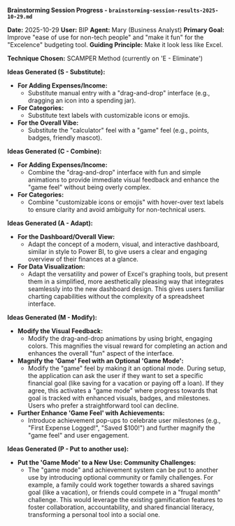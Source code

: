 **Brainstorming Session Progress - `brainstorming-session-results-2025-10-29.md`**

**Date:** 2025-10-29
**User:** BIP
**Agent:** Mary (Business Analyst)
**Primary Goal:** Improve "ease of use for non-tech people" and "make it fun" for the "Excelence" budgeting tool.
**Guiding Principle:** Make it look less like Excel.

**Technique Chosen:** SCAMPER Method (currently on 'E - Eliminate')

**Ideas Generated (S - Substitute):**

*   **For Adding Expenses/Income:**
    *   Substitute manual entry with a "drag-and-drop" interface (e.g., dragging an icon into a spending jar).
*   **For Categories:**
    *   Substitute text labels with customizable icons or emojis.
*   **For the Overall Vibe:**
    *   Substitute the "calculator" feel with a "game" feel (e.g., points, badges, friendly mascot).

**Ideas Generated (C - Combine):**

*   **For Adding Expenses/Income:**
    *   Combine the "drag-and-drop" interface with fun and simple animations to provide immediate visual feedback and enhance the "game feel" without being overly complex.
*   **For Categories:**
    *   Combine "customizable icons or emojis" with hover-over text labels to ensure clarity and avoid ambiguity for non-technical users.

**Ideas Generated (A - Adapt):**

*   **For the Dashboard/Overall View:**
    *   Adapt the concept of a modern, visual, and interactive dashboard, similar in style to Power BI, to give users a clear and engaging overview of their finances at a glance.
*   **For Data Visualization:**
    *   Adapt the versatility and power of Excel's graphing tools, but present them in a simplified, more aesthetically pleasing way that integrates seamlessly into the new dashboard design. This gives users familiar charting capabilities without the complexity of a spreadsheet interface.

**Ideas Generated (M - Modify):**

*   **Modify the Visual Feedback:**
    *   Modify the drag-and-drop animations by using bright, engaging colors. This magnifies the visual reward for completing an action and enhances the overall "fun" aspect of the interface.
*   **Magnify the 'Game' Feel with an Optional 'Game Mode':**
    *   Modify the "game" feel by making it an optional mode. During setup, the application can ask the user if they want to set a specific financial goal (like saving for a vacation or paying off a loan). If they agree, this activates a "game mode" where progress towards that goal is tracked with enhanced visuals, badges, and milestones. Users who prefer a straightforward tool can decline.
*   **Further Enhance 'Game Feel' with Achievements:**
    *   Introduce achievement pop-ups to celebrate user milestones (e.g., "First Expense Logged!", "Saved $100!") and further magnify the "game feel" and user engagement.

**Ideas Generated (P - Put to another use):**

*   **Put the 'Game Mode' to a New Use: Community Challenges:**
    *   The "game mode" and achievement system can be put to another use by introducing optional community or family challenges. For example, a family could work together towards a shared savings goal (like a vacation), or friends could compete in a "frugal month" challenge. This would leverage the existing gamification features to foster collaboration, accountability, and shared financial literacy, transforming a personal tool into a social one.